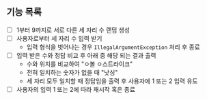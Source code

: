 ## 기능 목록
- [ ] 1부터 9까지로 서로 다른 세 자리 수 랜덤 생성
- [ ] 사용자로부터 세 자리 수 입력 받기
  - 입력 형식을 벗어나는 경우 `IllegalArgumentException` 처리 후 종료
- [ ] 입력 받은 수와 정답 비교 후 아래 중 해당 되는 결과 출력
   - 수와 위치를 비교하여 "ㅇ볼 ㅇ스트라이크"
   - 전혀 일치하는 숫자가 없을 때 "낫싱"
   - 세 자리 모두 일치할 때 정답임을 출력 후 사용자에 1 또는 2 입력 유도
- [ ] 사용자의 입력 1 또는 2에 따라 재시작 혹은 종료
